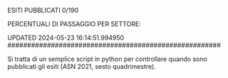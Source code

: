 ESITI PUBBLICATI 0/190 

PERCENTUALI DI PASSAGGIO PER SETTORE:

UPDATED 2024-05-23 16:14:51.994950
###################################################### 

Si tratta di un semplice script in python per controllare quando sono pubblicati gli esiti (ASN 2021, sesto quadrimestre).

